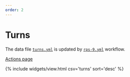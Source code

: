 ```yaml
---
order: 2
---
```

# Turns


The data file [`turns.yml`](https://github.com/petrosh/rps-9/tree/main/_data/turns.csv) is updated by [`rps-9.yml`](https://github.com/petrosh/rps-9/blob/main/.github/workflows/rps-9.yml) workflow.  

[Actions page](https://github.com/petrosh/rps-9/actions)

{% include widgets/view.html csv='turns' sort='desc' %}